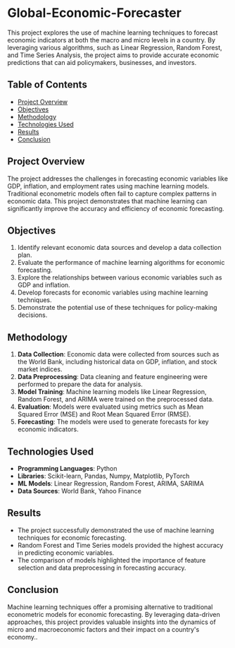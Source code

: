 # Global-Economic-Forecaster

This project explores the use of machine learning techniques to forecast economic indicators at both the macro and micro levels in a country. By leveraging various algorithms, such as Linear Regression, Random Forest, and Time Series Analysis, the project aims to provide accurate economic predictions that can aid policymakers, businesses, and investors.

## Table of Contents
- [Project Overview](#project-overview)
- [Objectives](#objectives)
- [Methodology](#methodology)
- [Technologies Used](#technologies-used)
- [Results](#results)
- [Conclusion](#conclusion)

## Project Overview
The project addresses the challenges in forecasting economic variables like GDP, inflation, and employment rates using machine learning models. Traditional econometric models often fail to capture complex patterns in economic data. This project demonstrates that machine learning can significantly improve the accuracy and efficiency of economic forecasting.

## Objectives
1. Identify relevant economic data sources and develop a data collection plan.
2. Evaluate the performance of machine learning algorithms for economic forecasting.
3. Explore the relationships between various economic variables such as GDP and inflation.
4. Develop forecasts for economic variables using machine learning techniques.
5. Demonstrate the potential use of these techniques for policy-making decisions.

## Methodology
1. **Data Collection**: Economic data were collected from sources such as the World Bank, including historical data on GDP, inflation, and stock market indices.
2. **Data Preprocessing**: Data cleaning and feature engineering were performed to prepare the data for analysis.
3. **Model Training**: Machine learning models like Linear Regression, Random Forest, and ARIMA were trained on the preprocessed data.
4. **Evaluation**: Models were evaluated using metrics such as Mean Squared Error (MSE) and Root Mean Squared Error (RMSE).
5. **Forecasting**: The models were used to generate forecasts for key economic indicators.

## Technologies Used
- **Programming Languages**: Python
- **Libraries**: Scikit-learn, Pandas, Numpy, Matplotlib, PyTorch
- **ML Models**: Linear Regression, Random Forest, ARIMA, SARIMA
- **Data Sources**: World Bank, Yahoo Finance

## Results
- The project successfully demonstrated the use of machine learning techniques for economic forecasting.
- Random Forest and Time Series models provided the highest accuracy in predicting economic variables.
- The comparison of models highlighted the importance of feature selection and data preprocessing in forecasting accuracy.

## Conclusion
Machine learning techniques offer a promising alternative to traditional econometric models for economic forecasting. By leveraging data-driven approaches, this project provides valuable insights into the dynamics of micro and macroeconomic factors and their impact on a country's economy..
